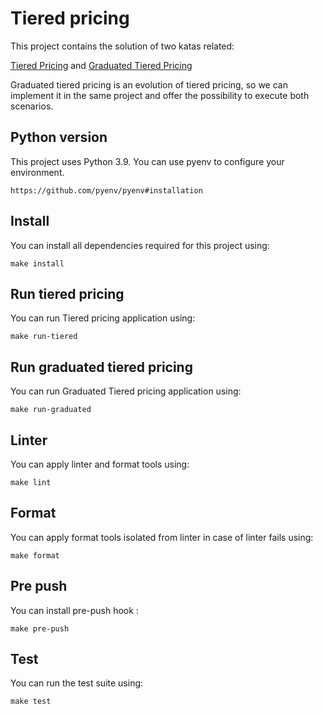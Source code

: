 # Tiered pricing

This project contains the solution of two katas related:

[Tiered Pricing](./definitions/TIERED_PRICING.md) and 
[Graduated Tiered Pricing](./definitions/GRADUATED_TIERED_PRICING.md)

Graduated tiered pricing is an evolution of tiered pricing, so we can implement it in the same
project and offer the possibility to execute both scenarios.

## Python version

This project uses Python 3.9. You can use pyenv to configure your environment.

```
https://github.com/pyenv/pyenv#installation
```

## Install
You can install all dependencies required for this project using:
````shell
make install
````

## Run tiered pricing
You can run Tiered pricing application using:
```shell
make run-tiered
```
## Run graduated tiered pricing
You can run Graduated Tiered pricing application using:
```shell
make run-graduated
```

## Linter
You can apply linter and format tools using:
````shell
make lint
````

## Format
You can apply format tools isolated from linter in case of linter fails using:
````shell
make format
````

## Pre push
You can install pre-push hook :
````shell
make pre-push
````

## Test
You can run the test suite using:
````shell
make test
````
